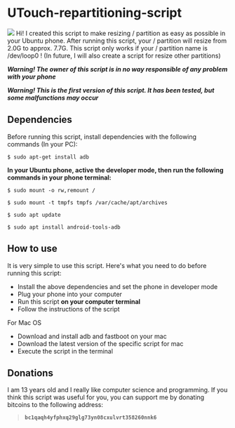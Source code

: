 # UTouch-repartitioning-script

![](https://raw.githubusercontent.com/micky-it/UTouch-repartitioning-script/master/images/1843.png)
Hi! I created this script to make resizing / partition as easy as possible in your Ubuntu phone. After running this script, your / partition will resize from 2.0G to approx. 7.7G. This script only works if your / partition name is /dev/loop0 ! (In future, I will also create a script for resize other partitions)

***Warning! The owner of this script is in no way responsible of any problem with your phone***

***Warning! This is the first version of this script. It has been tested, but some malfunctions may occur***

## Dependencies

Before running this script, install dependencies with the following commands (In your PC):

`$ sudo apt-get install adb`


**In your Ubuntu phone, active the developer mode, then run the following commands in your phone terminal:**

`$ sudo mount -o rw,remount /`

`$ sudo mount -t tmpfs tmpfs /var/cache/apt/archives`

`$ sudo apt update`

`$ sudo apt install android-tools-adb`

## How to use

It is very simple to use this script. Here's what you need to do before running this script:


- Install the above dependencies and set the phone in developer mode
- Plug your phone into your computer
- Run this script **on your computer terminal**
- Follow the instructions of the script

For Mac OS
- Download and install adb and fastboot on your mac
- Download the latest version of the specific script for mac
- Execute the script in the terminal

## Donations
I am 13 years old and I really like computer science and programming. If you think this script was useful for you, you can support me by donating bitcoins to the following address:

> **`bc1qaqh4yfphxq29glg73yn08cxulvrt358260nnk6`**





